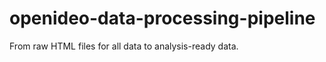 openideo-data-processing-pipeline
=================================

From raw HTML files for all data to analysis-ready data.
